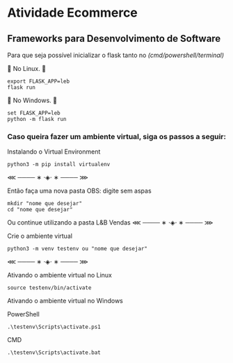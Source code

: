 # Atividade Ecommerce
## Frameworks para Desenvolvimento de Software


Para que seja possível inicializar o flask tanto no *(cmd/powershell/terminal)* 

:rocket: No Linux. :rocket:

```
export FLASK_APP=leb
flask run
```
:rocket: No Windows. :rocket:

```
set FLASK_APP=leb
python -m flask run
```

### Caso queira fazer um ambiente virtual, siga os passos a seguir:

Instalando o Virtual Environment
```
python3 -m pip install virtualenv
```
⋘ ──── ∗ ⋅◈⋅ ∗ ──── ⋙

Então faça uma nova pasta
OBS: digite sem aspas

```
mkdir "nome que desejar"
cd "nome que desejar"
```

Ou continue utilizando a pasta L&B Vendas
⋘ ──── ∗ ⋅◈⋅ ∗ ──── ⋙

Crie o ambiente virtual

```
python3 -m venv testenv ou "nome que desejar"
```
⋘ ──── ∗ ⋅◈⋅ ∗ ──── ⋙

Ativando o ambiente virtual no Linux

```
source testenv/bin/activate
```
Ativando o ambiente virtual no Windows

PowerShell

```
.\testenv\Scripts\activate.ps1
```

CMD
```
.\testenv\Scripts\activate.bat
```
